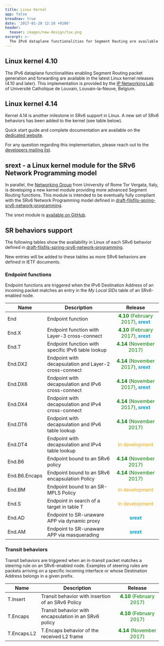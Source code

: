 ```yaml
---
title: Linux Kernel
app: false
breadnav: true
date: '2017-01-20 12:18 +0100'
header:
  teaser: images/new-design/tux.png
excerpt: >-
  The IPv6 dataplane functionalities for Segment Routing are available in the Linux Kernel. Find out how to start using SR on any Linux host.
---
```


## Linux kernel 4.10

The IPv6 dataplane functionalities enabling Segment Routing packet generation and forwarding are available in the latest Linux kernel releases (4.10 and later). This implementation is provided by the [IP Networking Lab](https://inl.info.ucl.ac.be) of Université Catholique de Louvain, Louvain-la-Neuve, Belgium.

## Linux kernel 4.14

Kernel 4.14 is another milestone in SRv6 support in Linux. A new set of SRv6 behaviors has been added to the kernel (see table below).

Quick start guide and complete documentation are available on the [dedicated website](http://www.segment-routing.org/).

For any question regarding this implementation, please reach out to the [developers mailing list](https://sympa-2.sipr.ucl.ac.be/sympa/info/sr6-dev).


## srext - a Linux kernel module for the SRv6 Network Programming model

In parallel, the [Networking Group](http://netgroup.uniroma2.it) from University of Rome Tor Vergata, Italy, is developing a new kernel module providing more advanced Segment Routing functions. This module is intended to be eventually fully compliant with the SRv6 Network Programming model defined in [draft-filsfils-spring-srv6-network-programming](https://datatracker.ietf.org/doc/draft-filsfils-spring-srv6-network-programming/).

The srext module is [available on GitHub](https://netgroup.github.io/SRv6-net-prog/).

## SR behaviors support

The following tables show the availability in Linux of each SRv6 behavior defined in [draft-filsfils-spring-srv6-network-programming](https://datatracker.ietf.org/doc/draft-filsfils-spring-srv6-network-programming/).

New entries will be added to these tables as more SRv6 behaviors are defined in IETF documents.

### Endpoint functions

Endpoint functions are triggered when the IPv6 Destination Address of an incoming packet matches an entry in the _My Local SIDs_ table of an SRv6-enabled node.

| Name | Description | Release |
| ---- | ----------- | :-----: |
| End | Endpoint function | <span style="color:green">**4.10** (February 2017)</span>, <span style="color:#049FD9">**srext**</span> |
| End.X | Endpoint function with Layer-3 cross-connect | <span style="color:green">**4.10** (February 2017)</span>, <span style="color:#049FD9">**srext**</span> |
| End.T | Endpoint function with specific IPv6 table lookup | <span style="color:green">**4.14** (November 2017)</span> |
| End.DX2 | Endpoint with decapsulation and Layer-2 cross-connect | <span style="color:green">**4.14** (November 2017)</span>, <span style="color:#049FD9">**srext**</span> |
| End.DX6 | Endpoint with decapsulation and IPv6 cross-connect | <span style="color:green">**4.14** (November 2017)</span>, <span style="color:#049FD9">**srext**</span> |
| End.DX4 | Endpoint with decapsulation and IPv4 cross-connect | <span style="color:green">**4.14** (November 2017)</span>, <span style="color:#049FD9">**srext**</span> |
| End.DT6 | Endpoint with decapsulation and IPv6 table lookup | <span style="color:green">**4.14** (November 2017)</span> |
| End.DT4 | Endpoint with decapsulation and IPv4 table lookup | <span style="color:orange">In development</span> |
| End.B6 | Endpoint bound to an SRv6 policy | <span style="color:green">**4.14** (November 2017)</span> |
| End.B6.Encaps | Endpoint bound to an SRv6 encapsulation Policy | <span style="color:green">**4.14** (November 2017)</span> |
| End.BM | Endpoint bound to an SR-MPLS Policy | <span style="color:orange">In development</span> |
| End.S | Endpoint in search of a target in table T | <span style="color:orange">In development</span> |
| End.AD | Endpoint to SR-unaware APP via dynamic proxy | <span style="color:#049FD9">**srext**</span> |
| End.AM | Endpoint to SR-unaware APP via masquerading | <span style="color:#049FD9">**srext**</span> |

### Transit behaviors

Transit behaviors are triggered when an in-transit packet matches a steering
rule on an SRv6-enabled node. Examples of steering rules are packets arriving on
a specific incoming interface or whose Destination Address belongs in a given
prefix.

| Name | Description | Release |
| ---- | ----------- | :-----: |
| T.Insert | Transit behavior with insertion of an SRv6 Policy | <span style="color:green">**4.10** (February 2017)</span> |
| T.Encaps | Transit behavior with encapsulation in an SRv6 policy | <span style="color:green">**4.10** (February 2017)</span> |
| T.Encaps.L2 | T.Encaps behavior of the received L2 frame | <span style="color:green">**4.14** (November 2017)</span> |
